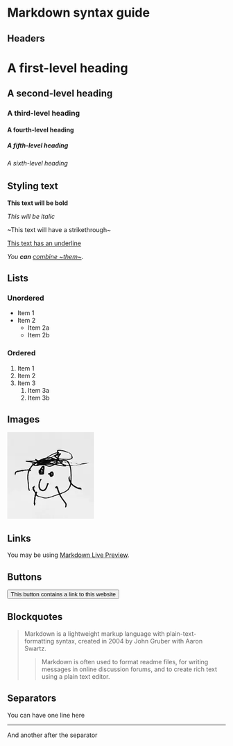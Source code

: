 # Markdown syntax guide

## Headers

# A first-level heading

## A second-level heading

### A third-level heading

#### A fourth-level heading

##### A fifth-level heading

###### A sixth-level heading

## Styling text

**This text will be bold**

_This will be italic_

~This text will have a strikethrough~

<u>This text has an underline</u>

_You **can** <u>combine ~them~</u>_.

## Lists

### Unordered

- Item 1
- Item 2
    - Item 2a
    - Item 2b

### Ordered

1. Item 1
2. Item 2
3. Item 3
    1. Item 3a
    2. Item 3b

## Images

![This is an alt text.](image/sample.webp "This is the image's title.")

## Links

You may be using [Markdown Live Preview](https://markdownlivepreview.com/).

## Buttons

[<button>This button contains a link to this website</button>](https://dev.magmarecerca.org/mail-creator)

## Blockquotes

> Markdown is a lightweight markup language with plain-text-formatting syntax, created in 2004 by John Gruber with Aaron Swartz.
>
>> Markdown is often used to format readme files, for writing messages in online discussion forums, and to create rich text using a plain text editor.

## Separators

You can have one line here

---

And another after the separator